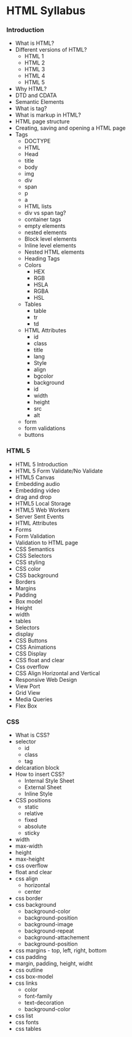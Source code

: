 # HTML Syllabus

### Introduction

- What is HTML?
- Different versions of HTML?
  - HTML 1
  - HTML 2
  - HTML 3
  - HTML 4
  - HTML 5
- Why HTML?
- DTD and CDATA
- Semantic Elements
- What is tag?
- What is markup in HTML?
- HTML page structure
- Creating, saving and opening a HTML page
- Tags
  - DOCTYPE
  - HTML
  - Head
  - title
  - body
  - img
  - div
  - span
  - p
  - a
  - HTML lists
  - div vs span tag?
  - container tags
  - empty elements
  - nested elements
  - Block level elements
  - Inline level elements
  - Nested HTML elements
  - Heading Tags
  - Colors
    - HEX
    - RGB
    - HSLA
    - RGBA
    - HSL
  - Tables
    - table
    - tr
    - td
  - HTML Attributes
    - id
    - class
    - title
    - lang
    - Style
    - align
    - bgcolor
    - background
    - id
    - width
    - height
    - src
    - alt
  - form
  - form validations
  - buttons

### HTML 5
- HTML 5 Introduction
- HTML 5 Form Validate/No Validate
- HTML5 Canvas
- Embedding audio
- Embedding video
- drag and drop
- HTML5 Local Storage
- HTML5 Web Workers
- Server Sent Events
- HTML Attributes
- Forms
- Form Validation
- Validation to HTML page
- CSS Semantics
- CSS Selectors
- CSS styling
- CSS color
- CSS background
- Borders
- Margins
- Padding
- Box model
- Height
- width
- tables
- Selectors
- display
- CSS Buttons
- CSS Animations
- CSS Display
- CSS float and clear
- Css overflow
- CSS Align Horizontal and Vertical
- Responsive Web Design
- View Port
- Grid View
- Media Queries
- Flex Box
### CSS
- What is CSS?
- selector
  - id
  - class
  - tag
- delcaration block
- How to insert CSS?
  - Internal Style Sheet
  - External Sheet
  - Inline Style
- CSS positions
  - static
  - relative
  - fixed
  - absolute
  - sticky
- width
- max-width
- height
- max-height
- css overflow
- float and clear
- css align
  - horizontal
  - center
- css border
- css background
  - background-color
  - background-position
  - background-image
  - background-repeat
  - background-attachement
  - background-position
- css margins - top, left, right, bottom
- css padding
- margin, padding, height, widht
- css outline
- css box-model
- css links
  - color
  - font-family
  - text-decoration
  - background-color
- css list
- css fonts
- css tables
